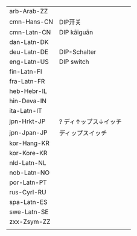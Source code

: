 | | | |
|-|-|-|
| arb-Arab-ZZ |  |  |
| cmn-Hans-CN | DIP开关 |  |
| cmn-Latn-CN | DIP kāiguān |  |
| dan-Latn-DK |  |  |
| deu-Latn-DE | DIP-Schalter |  |
| eng-Latn-US | DIP switch |  |
| fin-Latn-FI |  |  |
| fra-Latn-FR |  |  |
| heb-Hebr-IL |  |  |
| hin-Deva-IN |  |  |
| ita-Latn-IT |  |  |
| jpn-Hrkt-JP | ? ディ↑ップス↓イッチ |  |
| jpn-Jpan-JP | ディップスイッチ |  |
| kor-Hang-KR |  |  |
| kor-Kore-KR |  |  |
| nld-Latn-NL |  |  |
| nob-Latn-NO |  |  |
| por-Latn-PT |  |  |
| rus-Cyrl-RU |  |  |
| spa-Latn-ES |  |  |
| swe-Latn-SE |  |  |
| zxx-Zsym-ZZ |  |  |
|  |  |  |
